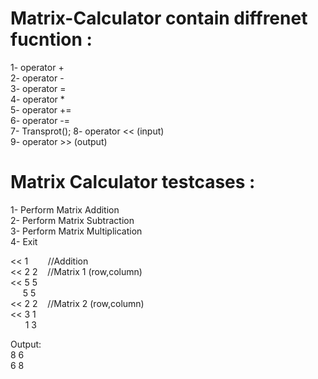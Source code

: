 # Matrix-Calculator contain diffrenet fucntion :
1- operator + <br> 
2- operator - <br> 
3- operator = <br> 
4- operator * <br> 
5- operator += <br> 
6- operator -= <br> 
7- Transprot();
8- operator << (input) <br> 
9- operator >> (output) <br> 

# Matrix Calculator testcases :
1- Perform Matrix Addition <br>
2- Perform Matrix Subtraction <br>
3- Perform Matrix Multiplication <br>
4- Exit <br>

<body>
<< 1  &nbsp;&nbsp;&nbsp;&nbsp;&nbsp;&nbsp; //Addition <br>
<< 2 2  &nbsp;&nbsp; //Matrix 1 (row,column) <br>
<< 5 5  <br>
   &nbsp;&nbsp;&nbsp;&nbsp;   5 5 <br>
<< 2 2  &nbsp;&nbsp; //Matrix 2 (row,column) <br>
<< 3 1 <br>
   &nbsp;&nbsp;&nbsp; &nbsp;     1 3 <br>

Output: <br>
8 6 <br>
6 8 <br>
</body>
